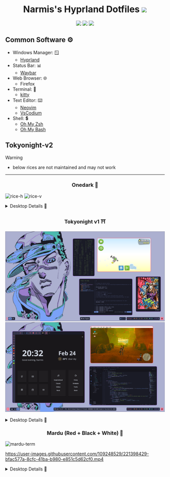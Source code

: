 <div align="center">
    <h1>Narmis's Hyprland Dotfiles  <a href="https://github.com/zemmsoares/awesome-rices"><img src="https://raw.githubusercontent.com/zemmsoares/awesome-rices/main/assets/awesome-rice-badge.svg"></a></img></h1>
    <img src="https://img.shields.io/github/last-commit/narmis-e/hyprland-dots?style=for-the-badge&color=F7768E&labelColor=201a19">
    <img src="https://img.shields.io/github/stars/narmis-e/hyprland-dots?style=for-the-badge&color=E0AF68&labelColor=1d1b16">
    <img src="https://img.shields.io/github/repo-size/narmis-e/hyprland-dots?style=for-the-badge&color=6FB6E1&labelColor=1a1b1f">
</div>

## Common Software ⚙️
- Windows Manager: 🪟
  - [Hyprland](https://github.com/hyprwm/Hyprland)
- Status Bar: 📊
  - [Waybar](https://github.com/Alexays/Waybar)
- Web Browser: 🌐
  - Firefox
- Terminal: 🚀
  - [kitty](https://sw.kovidgoyal.net/kitty/)
- Text Editor: ⌨️
  - [Neovim](https://github.com/neovim/neovim)
  - [VsCodium](https://github.com/VSCodium/vscodium) 
- Shell: 💲
  - [Oh My Zsh](https://ohmyz.sh/#install)
  - [Oh My Bash](https://github.com/ohmybash/oh-my-bash/#getting-started)

## Tokyonight-v2




> [!WARNING]
> - below rices are not maintained and may not work

<hr>

<div align="center">
    <h3>Onedark 🌃</h3>
</div>

![rice-h](https://user-images.githubusercontent.com/109248529/230755089-6eb99aa0-2015-4ba4-b06c-8b60ab06b934.png)
![rice-v](https://user-images.githubusercontent.com/109248529/230755110-108990ce-1a78-41e1-8455-370acffabd79.png)
<details>
  <summary>Desktop Details 🎑</summary>
  
  #### Fedora 37
  - waybar
  - cmatrix
  - neovim (horizontal is my config and vertical is lunarnvim)
  - nautilus
  - ncmpcpp + mpd
  - discord (custom onedark betterdiscord css)
</details>

<div align="center">
    <h3>Tokyonight v1 ⛩️</h3>
</div>

![](https://github.com/Narmis-E/hyprland-dots/blob/main/tokyonight/images/rice.png)
![](https://github.com/Narmis-E/hyprland-dots/blob/main/tokyonight/images/rice2.png)
<details>
  <summary>Desktop Details 🎑</summary>
  
  #### Fedora 36
  - waybar
  - cmatrix
  - neovim
  - [Termtopdf](https://github.com/dsanson/termpdf.py)
  - Bad Pigges
  - Firefox
  - VSCodium
  - Cemu
</details>

<div align="center">
    <h3>Mardu (Red + Black + White) 🎴</h3>
</div>

![mardu-term](https://user-images.githubusercontent.com/109248529/221400035-32215c77-6bc4-4779-b318-4b7d46604a7e.png)

https://user-images.githubusercontent.com/109248529/221398429-bfac577a-8cfc-41ba-b980-e851c5d62cf0.mp4

<details>
  <summary>Desktop Details 🎑</summary>
  
  #### Arch Linux
  - waybar
  - ncmpcpp + mpd
  - pipes.sh
  - dunst
  - Firefox
  - VSCodium + wal extension
  - bottom (btm) system monitor
  - my neovim config
</details>
